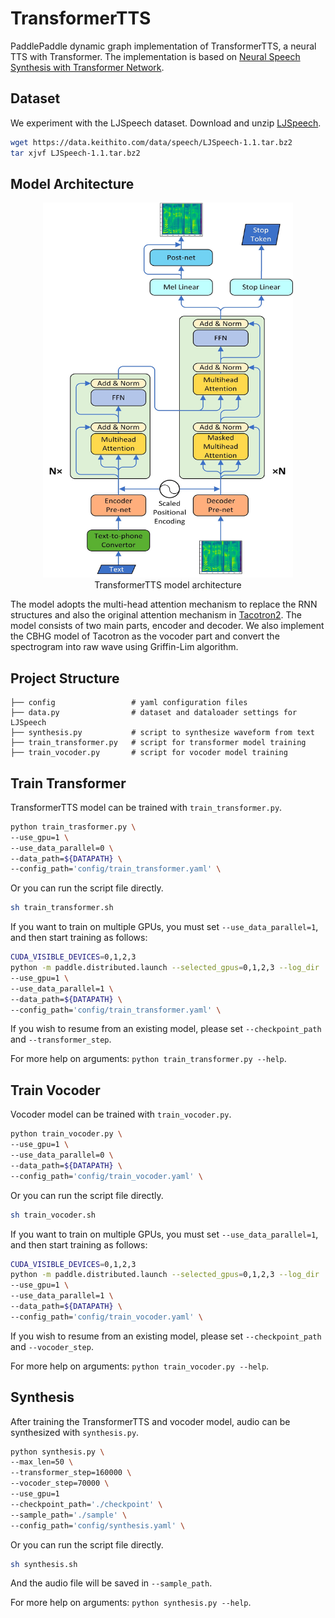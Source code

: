 # TransformerTTS
PaddlePaddle dynamic graph implementation of TransformerTTS, a neural TTS with Transformer. The implementation is based on [Neural Speech Synthesis with Transformer Network](https://arxiv.org/abs/1809.08895).

## Dataset

We experiment with the LJSpeech dataset. Download and unzip [LJSpeech](https://keithito.com/LJ-Speech-Dataset/).

```bash
wget https://data.keithito.com/data/speech/LJSpeech-1.1.tar.bz2
tar xjvf LJSpeech-1.1.tar.bz2
```
## Model Architecture
<div align="center" name="TransformerTTS model architecture">
  <img src="./images/model_architecture.jpg" width=400 height=600 /> <br>
</div>
<div align="center" >
TransformerTTS model architecture
</div>

The model adopts the multi-head attention mechanism to replace the RNN structures and also the original attention mechanism in [Tacotron2](https://arxiv.org/abs/1712.05884). The model consists of two main parts, encoder and decoder. We also implement the CBHG model of Tacotron as the vocoder part and convert the spectrogram into raw wave using Griffin-Lim algorithm.

## Project Structure
```text
├── config                 # yaml configuration files
├── data.py                # dataset and dataloader settings for LJSpeech
├── synthesis.py           # script to synthesize waveform from text
├── train_transformer.py   # script for transformer model training
├── train_vocoder.py       # script for vocoder model training
```

## Train Transformer

TransformerTTS model can be trained with ``train_transformer.py``.
```bash
python train_trasformer.py \
--use_gpu=1 \
--use_data_parallel=0 \
--data_path=${DATAPATH} \
--config_path='config/train_transformer.yaml' \
```
Or you can run the script file directly.
```bash
sh train_transformer.sh
```
If you want to train on multiple GPUs, you must set ``--use_data_parallel=1``, and then start training as follows:

```bash
CUDA_VISIBLE_DEVICES=0,1,2,3
python -m paddle.distributed.launch --selected_gpus=0,1,2,3 --log_dir ./mylog train_transformer.py \
--use_gpu=1 \
--use_data_parallel=1 \
--data_path=${DATAPATH} \
--config_path='config/train_transformer.yaml' \
```

If you wish to resume from an existing model, please set ``--checkpoint_path`` and ``--transformer_step``.

For more help on arguments:
``python train_transformer.py --help``.

## Train Vocoder
Vocoder model can be trained with ``train_vocoder.py``.
```bash
python train_vocoder.py \
--use_gpu=1 \
--use_data_parallel=0 \
--data_path=${DATAPATH} \
--config_path='config/train_vocoder.yaml' \
```
Or you can run the script file directly.
```bash
sh train_vocoder.sh
```
If you want to train on multiple GPUs, you must set ``--use_data_parallel=1``, and then start training as follows:

```bash
CUDA_VISIBLE_DEVICES=0,1,2,3
python -m paddle.distributed.launch --selected_gpus=0,1,2,3 --log_dir ./mylog train_vocoder.py \
--use_gpu=1 \
--use_data_parallel=1 \
--data_path=${DATAPATH} \
--config_path='config/train_vocoder.yaml' \
```
If you wish to resume from an existing model, please set ``--checkpoint_path`` and ``--vocoder_step``.

For more help on arguments:
``python train_vocoder.py --help``.

## Synthesis
After training the TransformerTTS and vocoder model, audio can be synthesized with ``synthesis.py``.
```bash
python synthesis.py \
--max_len=50 \
--transformer_step=160000 \
--vocoder_step=70000 \
--use_gpu=1
--checkpoint_path='./checkpoint' \
--sample_path='./sample' \
--config_path='config/synthesis.yaml' \
```

Or you can run the script file directly.
```bash
sh synthesis.sh
```

And the audio file will be saved in ``--sample_path``.

For more help on arguments:
``python synthesis.py --help``.
